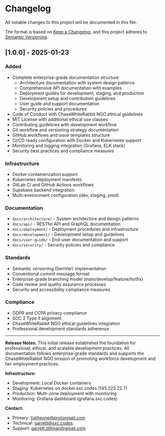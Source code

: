 # Changelog

All notable changes to this project will be documented in this file.

The format is based on [Keep a Changelog](https://keepachangelog.com/en/1.0.0/),
and this project adheres to [Semantic Versioning](https://semver.org/spec/v2.0.0.html).

## [1.0.0] - 2025-01-23

### Added
- Complete enterprise-grade documentation structure
  - Architecture documentation with system design patterns
  - Comprehensive API documentation with examples
  - Deployment guides for development, staging, and production
  - Development setup and contribution guidelines
  - User guide and support documentation
  - Security policies and procedures
- Code of Conduct with ChaseWhiteRabbit NGO ethical guidelines
- MIT License with additional ethical use clauses
- Contributing guidelines with development workflow
- Git workflow and versioning strategy documentation
- GitHub workflows and issue templates structure
- CI/CD ready configuration with Docker and Kubernetes support
- Monitoring and logging integration (Grafana, ELK stack)
- Security best practices and compliance measures

### Infrastructure
- Docker containerization support
- Kubernetes deployment manifests
- GitLab CI and GitHub Actions workflows
- Supabase backend integration
- Multi-environment configuration (dev, staging, prod)

### Documentation
- `docs/architecture/` - System architecture and design patterns
- `docs/api/` - RESTful API and GraphQL documentation
- `docs/deployment/` - Deployment procedures and infrastructure
- `docs/development/` - Development setup and guidelines
- `docs/user-guide/` - End-user documentation and support
- `docs/security/` - Security policies and compliance

### Standards
- Semantic versioning (SemVer) implementation
- Conventional commit message format
- Enterprise-grade branching model (main/develop/feature/hotfix)
- Code review and quality assurance processes
- Security and accessibility compliance measures

### Compliance
- GDPR and CCPA privacy compliance
- SOC 2 Type II alignment
- ChaseWhiteRabbit NGO ethical guidelines integration
- Professional development standards adherence

---

**Release Notes:**
This initial release establishes the foundation for professional, ethical, and scalable development practices. All documentation follows enterprise-grade standards and supports the ChaseWhiteRabbit NGO mission of promoting workforce development and fair employment practices.

**Infrastructure:**
- Development: Local Docker containers
- Staging: Kubernetes on docker.sxc.codes (145.223.22.7)
- Production: Multi-zone deployment with monitoring
- Monitoring: Grafana dashboard (grafana.sxc.codes)

**Contact:**
- Primary: tiatheone@protonmail.com
- Technical: garrett@sxc.codes
- Support: garrett.dillman@gmail.com
